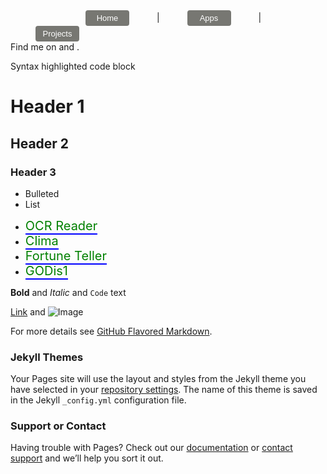 <link rel="stylesheet" href="https://cdnjs.cloudflare.com/ajax/libs/font-awesome/4.7.0/css/font-awesome.min.css">
<style>
button.button {
  border-radius: 4px;
  background-color: #777772;
  border: none;
  color: #FFFFFF;
  text-align: center;
  font-size: 13px;
  padding: 5px;
  width: 70px;
  transition: all 0.5s;
  cursor: pointer;
  margin: auto;
}

button.button span {
  cursor: pointer;
  display: inline-block;
  position: relative;
  transition: 0.5s;
}

button.button span:after {
  content: '\00bb';
  position: absolute;
  opacity: 0;
  top: 0;
  right: -20px;
  transition: 0.5s;
}

button.button:hover span {
  padding-right: 15px;
}

button.button:hover span:after {
  opacity: 1;
  right: 0;
}

.fa {
  padding: 10px;
  font-size: 20px;
  width: 15px;
  text-align: center;
  text-decoration: none;
  margin: 5px 2px;
}

.fa:hover {
    opacity: 0.7;
    color: blue;
}

.fa-twitter {
  background: #0000;
  color: black;
}

.fa-github {
  background: #0000;
  color: black;
}
.app:link {
    color: green;
    background-color: transparent;
    text-decoration: none;
    border-bottom: 2px solid blue;
}
.app:visited {
    color: black;
    background-color: transparent;
    text-decoration: none;
}
.app:hover {
    color: black;
    background-color: transparent;
    text-decoration: none;
    border-bottom-color: blue;
}

</style>
<button style="margin-right:40px; margin-left:120px" onclick="window.location.href='https://raffa1996.github.io/5yard5foot'" class="button"><span>Home </span></button> |  <button style="margin-left:40px; margin-right:40px" onclick="window.location.href='https://raffa1996.github.io/5yard5foot'" class="button"><span>Apps </span></button> | 
<button style="margin-left:40px" onclick="window.location.href='https://raffa1996.github.io/5yard5foot'" class="button"><span>Projects </span></button><br>
Find me on <a href="https://twitter.com/ra999666" class="fa fa-twitter"></a> and <a href="https://github.com/raffa1996" class="fa fa-github"></a>. 
<br>

Syntax highlighted code block

# Header 1
## Header 2
### Header 3

- Bulleted
- List

* <a style="font-size:20px" href="https://github.com/raffa1996/OCR_Reader" class="app" target="_blank">OCR Reader</a>  
* <a style="font-size:20px" href="https://github.com/raffa1996/Clima" class="app" target="_blank">Clima</a>
* <a href="https://github.com/raffa1996/FortuneBall" class="app" style="font-size:20px" target="_blank">Fortune Teller</a>
* <a href="https://github.com/raffa1996/GODis1" class="app" style="font-size:20px" target="_blank">GODis1</a>

**Bold** and _Italic_ and `Code` text

[Link](url) and ![Image](src)


For more details see [GitHub Flavored Markdown](https://guides.github.com/features/mastering-markdown/).

### Jekyll Themes

Your Pages site will use the layout and styles from the Jekyll theme you have selected in your [repository settings](https://github.com/raffa1996/5yard5foot/settings). The name of this theme is saved in the Jekyll `_config.yml` configuration file.

### Support or Contact

Having trouble with Pages? Check out our [documentation](https://help.github.com/categories/github-pages-basics/) or [contact support](https://github.com/contact) and we’ll help you sort it out.
